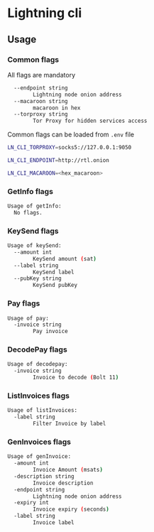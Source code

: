 # Lightning cli

## Usage

### Common flags

All flags are mandatory

```bash
  --endpoint string
    	Lightning node onion address
  --macaroon string
    	macaroon in hex
  --torproxy string
    	Tor Proxy for hidden services access
```

Common flags can be loaded from `.env` file

```bash
LN_CLI_TORPROXY=socks5://127.0.0.1:9050

LN_CLI_ENDPOINT=http://rtl.onion

LN_CLI_MACAROON=<hex_macaroon>
```

### GetInfo flags

```bash
Usage of getInfo:
  No flags.
```

### KeySend flags

```bash
Usage of keySend:
  --amount int
    	KeySend amount (sat)
  --label string
    	KeySend label
  --pubKey string
    	KeySend pubKey
```

### Pay flags

```bash
Usage of pay:
  -invoice string
    	Pay invoice
```

### DecodePay flags

```bash
Usage of decodepay:
  -invoice string
    	Invoice to decode (Bolt	11)
```

### ListInvoices flags

```bash
Usage of listInvoices:
  -label string
    	Filter Invoice by label
```

### GenInvoices flags

```bash
Usage of genInvoice:
  -amount int
    	Invoice Amount (msats)
  -description string
    	Invoice description
  -endpoint string
    	Lightning node onion address
  -expiry int
    	Invoice expiry (seconds)
  -label string
    	Invoice label
```
